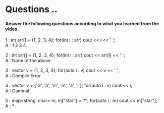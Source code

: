 # Questions ..

#### Answer the following questions according to what you learned from the video.

1 : int arr[] = {1, 2, 3, 4}; for(int i : arr) cout << i << ' ';  
A : 1 2 3 4

2 : int arr[] = {1, 2, 3, 4}; for(int i : arr) cout << arr[i] << ' ';  
A : None of the above

3 : vector<int> v = {1, 2, 3, 4}; for(auto i : v) cout << v << ' ';  
A : Compile Error

4 : vector<char> v = {'G', 'a', 'm', 'm', 'a', 'l'}; for(auto i : v) cout << i;  
A : Gammal

5 : map<string, char> m; m["star"] = '*'; for(auto i : m) cout << m["star"];  
A : *

